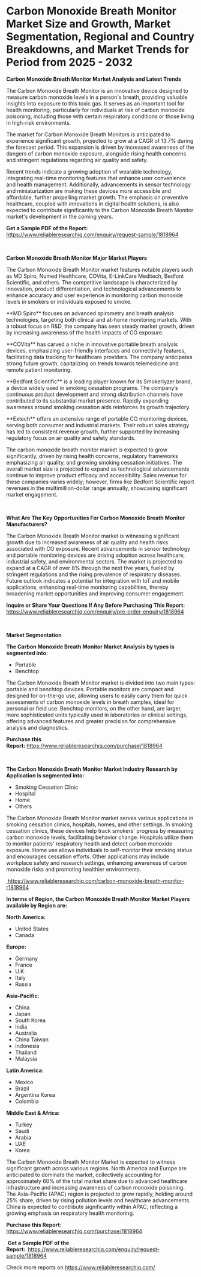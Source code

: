 <p><h1>Carbon Monoxide Breath Monitor Market Size and Growth, Market Segmentation, Regional and Country Breakdowns, and Market Trends for Period from 2025 -  2032</h1></p><p><strong>Carbon Monoxide Breath Monitor Market Analysis and Latest Trends</strong></p>
<p><p>The Carbon Monoxide Breath Monitor is an innovative device designed to measure carbon monoxide levels in a person's breath, providing valuable insights into exposure to this toxic gas. It serves as an important tool for health monitoring, particularly for individuals at risk of carbon monoxide poisoning, including those with certain respiratory conditions or those living in high-risk environments.</p><p>The market for Carbon Monoxide Breath Monitors is anticipated to experience significant growth, projected to grow at a CAGR of 13.7% during the forecast period. This expansion is driven by increased awareness of the dangers of carbon monoxide exposure, alongside rising health concerns and stringent regulations regarding air quality and safety. </p><p>Recent trends indicate a growing adoption of wearable technology, integrating real-time monitoring features that enhance user convenience and health management. Additionally, advancements in sensor technology and miniaturization are making these devices more accessible and affordable, further propelling market growth. The emphasis on preventive healthcare, coupled with innovations in digital health solutions, is also expected to contribute significantly to the Carbon Monoxide Breath Monitor market's development in the coming years.</p></p>
<p><strong>Get a Sample PDF of the Report:&nbsp;</strong> <a href="https://www.reliableresearchiq.com/enquiry/request-sample/1818964?utm_campaign=2291&utm_medium=2&utm_source=Github&utm_content=ia&utm_term=04042025&utm_id=carbon-monoxide-breath-monitor">https://www.reliableresearchiq.com/enquiry/request-sample/1818964</a></p>
<p>&nbsp;</p>
<p><strong>Carbon Monoxide Breath Monitor Major Market Players</strong></p>
<p><p>The Carbon Monoxide Breath Monitor market features notable players such as MD Spiro, Numed Healthcare, COVita, E-LinkCare Meditech, Bedfont Scientific, and others. The competitive landscape is characterized by innovation, product differentiation, and technological advancements to enhance accuracy and user experience in monitoring carbon monoxide levels in smokers or individuals exposed to smoke.</p><p>**MD Spiro** focuses on advanced spirometry and breath analysis technologies, targeting both clinical and at-home monitoring markets. With a robust focus on R&D, the company has seen steady market growth, driven by increasing awareness of the health impacts of CO exposure.</p><p>**COVita** has carved a niche in innovative portable breath analysis devices, emphasizing user-friendly interfaces and connectivity features, facilitating data tracking for healthcare providers. The company anticipates strong future growth, capitalizing on trends towards telemedicine and remote patient monitoring.</p><p>**Bedfont Scientific** is a leading player known for its Smokerlyzer brand, a device widely used in smoking cessation programs. The company’s continuous product development and strong distribution channels have contributed to its substantial market presence. Rapidly expanding awareness around smoking cessation aids reinforces its growth trajectory.</p><p>**Extech** offers an extensive range of portable CO monitoring devices, serving both consumer and industrial markets. Their robust sales strategy has led to consistent revenue growth, further supported by increasing regulatory focus on air quality and safety standards.</p><p>The carbon monoxide breath monitor market is expected to grow significantly, driven by rising health concerns, regulatory frameworks emphasizing air quality, and growing smoking cessation initiatives. The overall market size is projected to expand as technological advancements continue to improve product efficacy and accessibility. Sales revenue for these companies varies widely; however, firms like Bedfont Scientific report revenues in the multimillion-dollar range annually, showcasing significant market engagement.</p></p>
<p>&nbsp;</p>
<p><strong>What Are The Key Opportunities For Carbon Monoxide Breath Monitor Manufacturers?</strong></p>
<p><p>The Carbon Monoxide Breath Monitor market is witnessing significant growth due to increased awareness of air quality and health risks associated with CO exposure. Recent advancements in sensor technology and portable monitoring devices are driving adoption across healthcare, industrial safety, and environmental sectors. The market is projected to expand at a CAGR of over 8% through the next five years, fueled by stringent regulations and the rising prevalence of respiratory diseases. Future outlook indicates a potential for integration with IoT and mobile applications, enhancing real-time monitoring capabilities, thereby broadening market opportunities and improving consumer engagement.</p></p>
<p><strong>Inquire or Share Your Questions If Any Before Purchasing This Report:</strong> <a href="https://www.reliableresearchiq.com/enquiry/pre-order-enquiry/1818964?utm_campaign=2291&utm_medium=2&utm_source=Github&utm_content=ia&utm_term=04042025&utm_id=carbon-monoxide-breath-monitor">https://www.reliableresearchiq.com/enquiry/pre-order-enquiry/1818964</a></p>
<p>&nbsp;</p>
<p><strong>Market Segmentation</strong></p>
<p><strong>The Carbon Monoxide Breath Monitor Market Analysis by types is segmented into:</strong></p>
<p><ul><li>Portable</li><li>Benchtop</li></ul></p>
<p><p>The Carbon Monoxide Breath Monitor market is divided into two main types: portable and benchtop devices. Portable monitors are compact and designed for on-the-go use, allowing users to easily carry them for quick assessments of carbon monoxide levels in breath samples, ideal for personal or field use. Benchtop monitors, on the other hand, are larger, more sophisticated units typically used in laboratories or clinical settings, offering advanced features and greater precision for comprehensive analysis and diagnostics.</p></p>
<p><strong>Purchase this Report:&nbsp;</strong><a href="https://www.reliableresearchiq.com/purchase/1818964?utm_campaign=2291&utm_medium=2&utm_source=Github&utm_content=ia&utm_term=04042025&utm_id=carbon-monoxide-breath-monitor">https://www.reliableresearchiq.com/purchase/1818964</a></p>
<p>&nbsp;</p>
<p><strong>The Carbon Monoxide Breath Monitor Market Industry Research by Application is segmented into:</strong></p>
<p><ul><li>Smoking Cessation Clinic</li><li>Hospital</li><li>Home</li><li>Others</li></ul></p>
<p><p>The Carbon Monoxide Breath Monitor market serves various applications in smoking cessation clinics, hospitals, homes, and other settings. In smoking cessation clinics, these devices help track smokers' progress by measuring carbon monoxide levels, facilitating behavior change. Hospitals utilize them to monitor patients' respiratory health and detect carbon monoxide exposure. Home use allows individuals to self-monitor their smoking status and encourages cessation efforts. Other applications may include workplace safety and research settings, enhancing awareness of carbon monoxide risks and promoting healthier environments.</p></p>
<p><a href="https://www.reliableresearchiq.com/carbon-monoxide-breath-monitor-r1818964?utm_campaign=2291&utm_medium=2&utm_source=Github&utm_content=ia&utm_term=04042025&utm_id=carbon-monoxide-breath-monitor">&nbsp;https://www.reliableresearchiq.com/carbon-monoxide-breath-monitor-r1818964</a></p>
<p><strong>In terms of Region, the Carbon Monoxide Breath Monitor Market Players available by Region are:</strong></p>
<p>
    <p> <strong> North America: </strong>
        <ul>
            <li>United States</li>
            <li>Canada</li>
        </ul>
        </p> 
    <p> <strong> Europe: </strong>
        <ul>
            <li>Germany</li>
            <li>France</li>
            <li>U.K.</li>
            <li>Italy</li>
            <li>Russia</li>
        </ul>
        </p> 
    <p> <strong> Asia-Pacific: </strong>
        <ul>
            <li>China</li>
            <li>Japan</li>
            <li>South Korea</li>
            <li>India</li>
            <li>Australia</li>
            <li>China Taiwan</li>
            <li>Indonesia</li>
            <li>Thailand</li>
            <li>Malaysia</li>
        </ul>
        </p> 
    <p> <strong> Latin America: </strong>
        <ul>
            <li>Mexico</li>
            <li>Brazil</li>
            <li>Argentina Korea</li>
            <li>Colombia</li>
        </ul>
        </p> 
    <p> <strong> Middle East & Africa: </strong>
        <ul>
            <li>Turkey</li>
            <li>Saudi</li>
            <li>Arabia</li>
            <li>UAE</li>
            <li>Korea</li>
        </ul>
    </p>
    </p>
<p><p>The Carbon Monoxide Breath Monitor Market is expected to witness significant growth across various regions. North America and Europe are anticipated to dominate the market, collectively accounting for approximately 60% of the total market share due to advanced healthcare infrastructure and increasing awareness of carbon monoxide poisoning. The Asia-Pacific (APAC) region is projected to grow rapidly, holding around 25% share, driven by rising pollution levels and healthcare advancements. China is expected to contribute significantly within APAC, reflecting a growing emphasis on respiratory health monitoring.</p></p>
<p><strong>Purchase this Report: </strong><a href="https://www.reliableresearchiq.com/purchase/1818964?utm_campaign=2291&utm_medium=2&utm_source=Github&utm_content=ia&utm_term=04042025&utm_id=carbon-monoxide-breath-monitor">https://www.reliableresearchiq.com/purchase/1818964</a></p>
<p>&nbsp;<strong>Get a Sample PDF of the Report:&nbsp;&nbsp;</strong><a href="https://www.reliableresearchiq.com/enquiry/request-sample/1818964?utm_campaign=2291&utm_medium=2&utm_source=Github&utm_content=ia&utm_term=04042025&utm_id=carbon-monoxide-breath-monitor">https://www.reliableresearchiq.com/enquiry/request-sample/1818964</a></p>
<p><strong></strong></p>
<p>Check more reports on <a href="https://www.reliableresearchiq.com/?utm_campaign=2291&utm_medium=2&utm_source=Github&utm_content=ia&utm_term=04042025&utm_id=carbon-monoxide-breath-monitor">https://www.reliableresearchiq.com/</a></p>